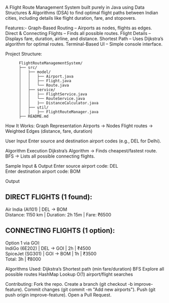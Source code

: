 A Flight Route Management System built purely in Java using Data Structures & Algorithms (DSA) to find optimal flight paths between Indian cities, including details like flight duration, fare, and stopovers.

Features:- Graph-Based Routing – Airports as nodes, flights as edges.
           Direct & Connecting Flights – Finds all possible routes.
           Flight Details – Displays fare, duration, airline, and distance.
           Shortest Path – Uses Dijkstra’s algorithm for optimal routes.
           Terminal-Based UI – Simple console interface.

Project Structure:

          FlightRouteManagementSystem/  
          ├── src/  
          │   ├── model/  
          │   │   ├── Airport.java  
          │   │   ├── Flight.java  
          │   │   └── Route.java  
          │   ├── service/  
          │   │   ├── FlightService.java  
          │   │   └── RouteService.java  
          │   │   ├── DistanceCalculator.java  
          │   ├── util/  
          │   │   ├── FlightRouteManager.java  
          ├── README.md  

How It Works:
Graph Representation
Airports → Nodes
Flight routes → Weighted Edges (distance, fare, duration)

User Input
Enter source and destination airport codes (e.g., DEL for Delhi).


Algorithm Execution
Dijkstra’s Algorithm → Finds cheapest/fastest route.
BFS → Lists all possible connecting flights.


Sample Input & Output
Enter source airport code: DEL  
Enter destination airport code: BOM  

Output

DIRECT FLIGHTS (1 found):  
---------------------------------  
Air India (AI101) | DEL → BOM  
Distance: 1150 km | Duration: 2h 15m | Fare: ₹6500  

CONNECTING FLIGHTS (1 option):  
---------------------------------  
Option 1 via GOI:  
  IndiGo (6E202) | DEL → GOI | 2h | ₹4500  
  SpiceJet (SG301) | GOI → BOM | 1h | ₹3500  
  Total: 3h | ₹8000  


Algorithms Used:
Dijkstra’s	Shortest path (min fare/duration)
BFS	Explore all possible routes
HashMap Lookup	O(1) airport/flight searches

Contributing:
Fork the repo.
Create a branch (git checkout -b improve-feature).
Commit changes (git commit -m "Add new airports").
Push (git push origin improve-feature).
Open a Pull Request.
